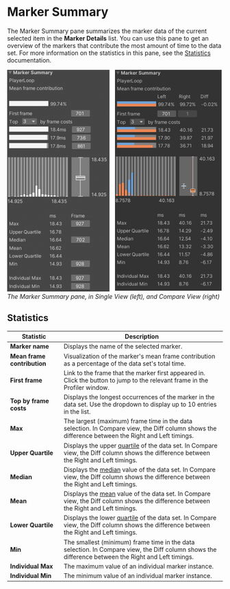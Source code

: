 # Marker Summary

The Marker Summary pane summarizes the marker data of the current selected item in the **Marker Details** list. You can use this pane to get an overview of the markers that contribute the most amount of time to the data set. For more information on the statistics in this pane, see the [Statistics](statistics.md) documentation.

![Marker summary](images/marker-summary-pane.png)<br/>*The Marker Summary pane, in Single View (left), and Compare View (right)*

## Statistics

|**Statistic**|**Description**|
|---|---|
|**Marker name**|Displays the name of the selected marker.|
|**Mean frame contribution**|Visualization of the marker's mean frame contribution as a percentage of the data set's total time.|
|**First frame**|Link to the frame that the marker first appeared in. Click the button to jump to the relevant frame in the Profiler window.|
|**Top by frame costs**|Displays the longest occurrences of the marker in the data set. Use the dropdown to display up to 10 entries in the list.|
|**Max**|The largest (maximum) frame time in the data selection. In Compare view, the Diff column shows the difference between the Right and Left timings.|
|**Upper Quartile**|Displays the upper [quartile](https://en.wikipedia.org/wiki/Quartile) of the data set. In Compare view, the Diff column shows the difference between the Right and Left timings.|
|**Median**|Displays the [median](https://en.wikipedia.org/wiki/Median) value of the data set. In Compare view, the Diff column shows the difference between the Right and Left timings.|
|**Mean**|Displays the [mean](https://en.wikipedia.org/wiki/Arithmetic_mean) value of the data set. In Compare view, the Diff column shows the difference between the Right and Left timings.|
|**Lower Quartile**|Displays the lower [quartile](https://en.wikipedia.org/wiki/Quartile) of the data set. In Compare view, the Diff column shows the difference between the Right and Left timings.|
|**Min**|The smallest (minimum) frame time in the data selection. In Compare view, the Diff column shows the difference between the Right and Left timings.|
|**Individual Max**|The maximum value of an individual marker instance.|
|**Individual Min**|The minimum value of an individual marker instance.|
